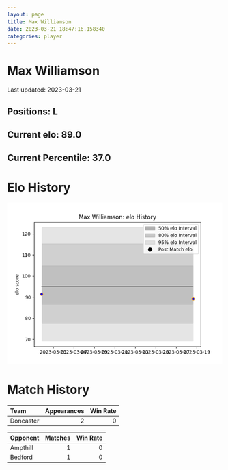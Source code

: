 ```yaml
---  
layout: page  
title: Max Williamson  
date: 2023-03-21 18:47:16.158340  
categories: player  
---
```

# Max Williamson


Last updated: 2023-03-21
## Positions: L

## Current elo: 89.0

## Current Percentile: 37.0

# Elo History


![elo history](history_MaxWilliamson.png)
# Match History


| Team      |   Appearances |   Win Rate |
|:----------|--------------:|-----------:|
| Doncaster |             2 |          0 |

| Opponent   |   Matches |   Win Rate |
|:-----------|----------:|-----------:|
| Ampthill   |         1 |          0 |
| Bedford    |         1 |          0 |